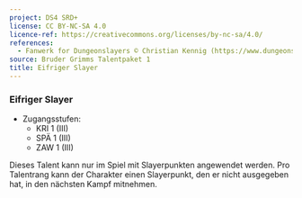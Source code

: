 ```yaml
---
project: DS4 SRD+
license: CC BY-NC-SA 4.0
licence-ref: https://creativecommons.org/licenses/by-nc-sa/4.0/
references: 
  - Fanwerk for Dungeonslayers © Christian Kennig (https://www.dungeonslayers.net/)
source: Bruder Grimms Talentpaket 1
title: Eifriger Slayer
---
```


### Eifriger Slayer

- Zugangsstufen:
  - KRI 1 (III)
  - SPÄ 1 (III)
  - ZAW 1 (III)

Dieses Talent kann nur im Spiel mit Slayerpunkten angewendet werden. Pro Talentrang kann der Charakter einen Slayerpunkt, den er nicht ausgegeben hat, in den nächsten Kampf mitnehmen.

